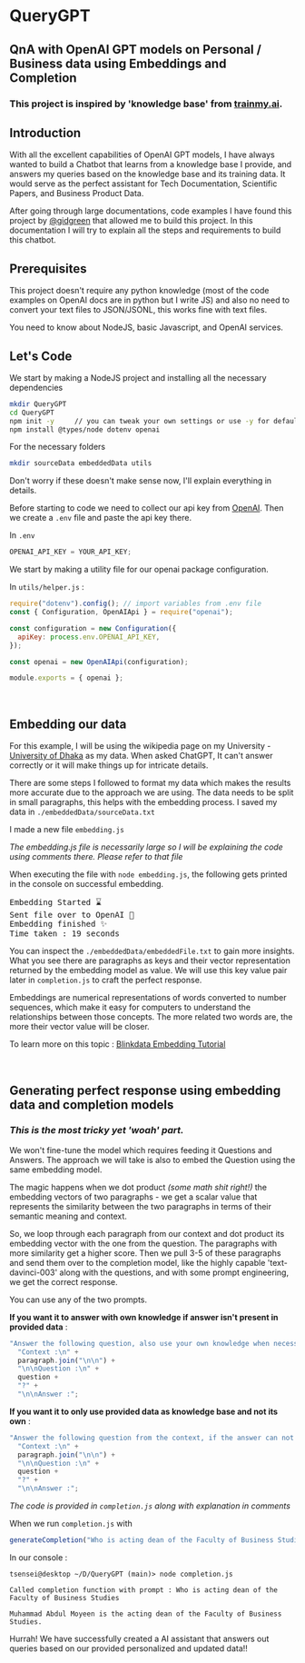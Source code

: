 # QueryGPT

## QnA with OpenAI GPT models on Personal / Business data using Embeddings and Completion

### This project is inspired by 'knowledge base' from [trainmy.ai](https://trainmy.ai/).

## Introduction

With all the excellent capabilities of OpenAI GPT models, I have always wanted to build a Chatbot that learns from a knowledge base I provide, and answers my queries based on the knowledge base and its training data. It would serve as the perfect assistant for Tech Documentation, Scientific Papers, and Business Product Data.

After going through large documentations, code examples I have found this project by [@gidgreen](https://github.com/gidgreen/) that allowed me to build this project. In this documentation I will try to explain all the steps and requirements to build this chatbot.

## Prerequisites

This project doesn't require any python knowledge (most of the code examples on OpenAI docs are in python but I write JS) and also no need to convert your text files to JSON/JSONL, this works fine with text files.

You need to know about NodeJS, basic Javascript, and OpenAI services.

## Let's Code

We start by making a NodeJS project and installing all the necessary dependencies

```bash
mkdir QueryGPT
cd QueryGPT
npm init -y     // you can tweak your own settings or use -y for defaults
npm install @types/node dotenv openai
```

For the necessary folders

```bash
mkdir sourceData embeddedData utils
```

Don't worry if these doesn't make sense now, I'll explain everything in details.

Before starting to code we need to collect our api key from [OpenAI](https://platform.openai.com/account/api-keys). Then we create a `.env` file and paste the api key there.

In `.env`

```js
OPENAI_API_KEY = YOUR_API_KEY;
```

We start by making a utility file for our openai package configuration.

In `utils/helper.js` :

```js
require("dotenv").config(); // import variables from .env file
const { Configuration, OpenAIApi } = require("openai");

const configuration = new Configuration({
  apiKey: process.env.OPENAI_API_KEY,
});

const openai = new OpenAIApi(configuration);

module.exports = { openai };
```

<br/>

## Embedding our data

For this example, I will be using the wikipedia page on my University - [University of Dhaka](https://en.wikipedia.org/wiki/University_of_Dhaka) as my data. When asked ChatGPT, It can't answer correctly or it will make things up for intricate details.

There are some steps I followed to format my data which makes the results more accurate due to the approach we are using. The data needs to be split in small paragraphs, this helps with the embedding process. I saved my data in `./embeddedData/sourceData.txt`

I made a new file `embedding.js`

_The embedding.js file is necessarily large so I will be explaining the code using comments there. Please refer to that file_

When executing the file with `node embedding.js`, the following gets printed in the console on successful embedding.

<pre>
Embedding Started ⌛
Sent file over to OpenAI 🚀
Embedding finished ✨
Time taken : 19 seconds
</pre>

You can inspect the `./embeddedData/embeddedFile.txt` to gain more insights. What you see there are paragraphs as keys and their vector representation returned by the embedding model as value. We will use this key value pair later in `completion.js` to craft the perfect response.

Embeddings are numerical representations of words converted to number sequences, which make it easy for computers to understand the relationships between those concepts. The more related two words are, the more their vector value will be closer.

To learn more on this topic : [Blinkdata Embedding Tutorial](https://blinkdata.com/openai-embedding-tutorial/)

<br/>

## Generating perfect response using embedding data and completion models

### _This is the most tricky yet 'woah' part._

We won't fine-tune the model which requires feeding it Questions and Answers. The approach we will take is also to embed the Question using the same embedding model.

The magic happens when we dot product _(some math shit right!)_ the embedding vectors of two paragraphs - we get a scalar value that represents the similarity between the two paragraphs in terms of their semantic meaning and context.

So, we loop through each paragraph from our context and dot product its embedding vector with the one from the question. The paragraphs with more similarity get a higher score. Then we pull 3-5 of these paragraphs and send them over to the completion model, like the highly capable 'text-davinci-003' along with the questions, and with some prompt engineering, we get the correct response.

You can use any of the two prompts.

**If you want it to answer with own knowledge if answer isn't present in provided data** :

```js
"Answer the following question, also use your own knowledge when necessary :\n\n" +
  "Context :\n" +
  paragraph.join("\n\n") +
  "\n\nQuestion :\n" +
  question +
  "?" +
  "\n\nAnswer :";
```

**If you want it to only use provided data as knowledge base and not its own** :

```js
"Answer the following question from the context, if the answer can not be deduced from the context, say 'I dont know' :\n\n" +
  "Context :\n" +
  paragraph.join("\n\n") +
  "\n\nQuestion :\n" +
  question +
  "?" +
  "\n\nAnswer :";
```

_The code is provided in `completion.js` along with explanation in comments_

When we run `completion.js` with

```js
generateCompletion("Who is acting dean of the Faculty of Business Studies");
```

In our console :

```
tsensei@desktop ~/D/QueryGPT (main)> node completion.js

Called completion function with prompt : Who is acting dean of the Faculty of Business Studies

Muhammad Abdul Moyeen is the acting dean of the Faculty of Business Studies.
```

Hurrah! We have successfully created a AI assistant that answers out queries based on our provided personalized and updated data!!
